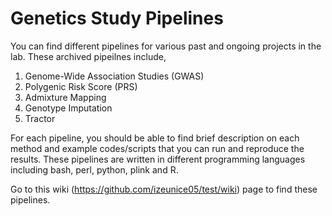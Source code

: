 # Genetics Study Pipelines

You can find different pipelines for various past and ongoing projects in the lab. These archived pipeilnes include,

1. Genome-Wide Association Studies (GWAS)
2. Polygenic Risk Score (PRS)
3. Admixture Mapping
4. Genotype Imputation
5. Tractor

For each pipeline, you should be able to find brief description on each method and example codes/scripts that you can run and reproduce the results. These pipelines are written in different programming languages including bash, perl, python, plink and R.

Go to this wiki (https://github.com/izeunice05/test/wiki) page to find these pipelines.



